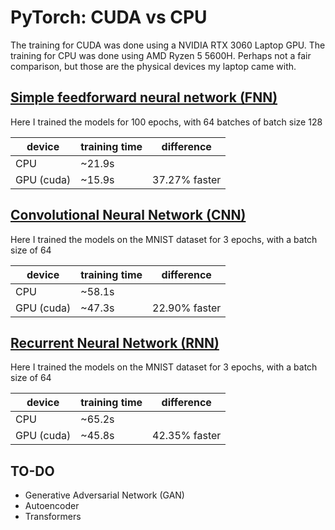 # PyTorch: CUDA vs CPU

The training for CUDA was done using a NVIDIA RTX 3060 Laptop GPU. The training for CPU was done using AMD Ryzen 5 5600H. Perhaps not a fair comparison, but those are the physical devices my laptop came with.

## [Simple feedforward neural network (FNN)](./FNN.ipynb)

Here I trained the models for 100 epochs, with 64 batches of batch size 128

| device     | training time | difference    |
| ---------- | ------------- | ------------- |
| CPU        | ~21.9s        |               |
| GPU (cuda) | ~15.9s        | 37.27% faster |

## [Convolutional Neural Network (CNN)](./CNN.ipynb)

Here I trained the models on the MNIST dataset for 3 epochs, with a batch size of 64

| device     | training time | difference    |
| ---------- | ------------- | ------------- |
| CPU        | ~58.1s        |               |
| GPU (cuda) | ~47.3s        | 22.90% faster |

## [Recurrent Neural Network (RNN)](./RNN.ipynb)

Here I trained the models on the MNIST dataset for 3 epochs, with a batch size of 64

| device     | training time | difference    |
| ---------- | ------------- | ------------- |
| CPU        | ~65.2s        |               |
| GPU (cuda) | ~45.8s        | 42.35% faster |

## TO-DO

- Generative Adversarial Network (GAN)
- Autoencoder
- Transformers
